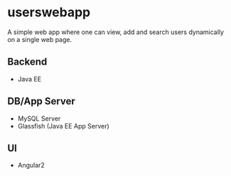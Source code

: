 ﻿# userswebapp

A simple web app where one can view, add and search users dynamically on a single web page.

## Backend
- Java EE

## DB/App Server
- MySQL Server
- Glassfish (Java EE App Server)

## UI
- Angular2

